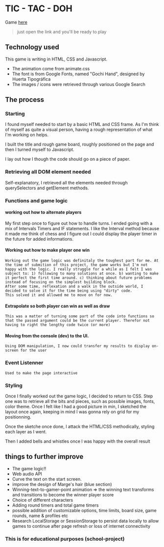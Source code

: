 # TIC - TAC - DOH

Game <a href="https://cumulusground.github.io/Tic-Tac-Doh/">here</a>
> just open the link and you'll be ready to play

## Technology used
This game is writing in HTML, CSS and Javascript.

- The animation come from animate.css
- The font is from Google Fonts, named "Gochi Hand", designed by Huerta Tipográfica
- The images / icons were retrieved through various Google Search

## The process
### Starting
I found myself needed to start by a basic HTML and CSS frame.
As I'm think of myself as quite a visual person, having a rough representation of what I'm working on helps.

I built the title and rough game board, roughly positioned on the page and then I turned myself to Javascript.

I lay out how I though the code should go on a piece of paper.

### Retrieving all DOM element needed
Self-explanatory, I retrieved all the elements needed through querySelectors and getElement methods.

### Functions and game logic
#### working out how to alternate players
My first step once to figure out how to handle turns. I ended going with a mix of Intervals Timers and IF statements. 
I like the Interval method because it made me think of chess and I figure out I could display the player timer in the future for added informations.

#### Working out how to make player one win
    Working out the game logic was definitaly the toughest part for me. At the time of submition of this project, the game works but I'm not happy with the logic. I really struggle for a while as I felt I was subject to: 1) following to many solutions at once. b) wanting to make it perfect the first time around. c) thinking about future problems instead of focusing on the simplest building block.
    After some time, reflexation and a walk in the outside world, I decided to solve it for the time being using "dirty" code.
    This solved it and allowed me to move on for now.

#### Extrapolate so both player can win as well as draw
    This was a matter of turning some part of the code into functions so that the passed argument could be the current player. Therefor not having to right the lengthy code twice (or more)

#### Moving from the console (dev) to the UI.
    Using DOM manipulation, I now could transfer my results to display on-screen for the user

### Event Listenner
    Used to make the page interactive

### Styling
Once I finally worked out the game logic, I decided to return to CSS. Step one was to retrieve all the bits and pieces, such as possible images, fonts, color theme. 
Once I felt like I had a good picture in min, I sketched the layout once again, keeping in mind I was gonna rely on grid for my positionning.

Once the sketche once done, I attack the HTML/CSS methodically, styling each layer as I went.

Then I added bells and whistles once I was happy with the overall result


## things to further improve
- The game logic!!
- Web audio API
- Curve the text on the start screen.
- improve the design of Marge's hair (blue section)
- Winning-text-to-gamer-point animation => the winning text transforms and transitions to become the winner player score
- Choice of different characters
- Adding round timers and total game timers
- possible addition of customizable options, time limits, board size, game rounds, name & profiles etc
- Research LocalStorage or SessionStorage to persist data locally to allow games to continue after page refresh or loss of internet connectivity


### This is for educational purposes (school-project)

